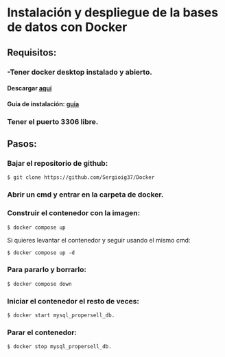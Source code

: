 # Instalación y despliegue de la bases de datos con Docker

## Requisitos:

### -Tener docker desktop instalado y abierto. 

#### Descargar [aquí](https://www.docker.com/products/docker-desktop/)

#### Guía de instalación: [guia](https://docs.docker.com/desktop/install/windows-install/)
### Tener el puerto 3306 libre.

## Pasos:

### Bajar el repositorio de github: 

```
$ git clone https://github.com/Sergioig37/Docker
```
### Abrir un cmd y entrar en la carpeta de docker.
### Construir el contenedor con la imagen: 
```
$ docker compose up
```   
Si quieres levantar el contenedor y seguir usando el mismo cmd:
```
$ docker compose up -d 
```
### Para pararlo y borrarlo: 
```
$ docker compose down
````
### Iniciar el contenedor el resto de veces: 
```
$ docker start mysql_propersell_db.
```  
### Parar el contenedor: 
```
$ docker stop mysql_propersell_db.
```    
    